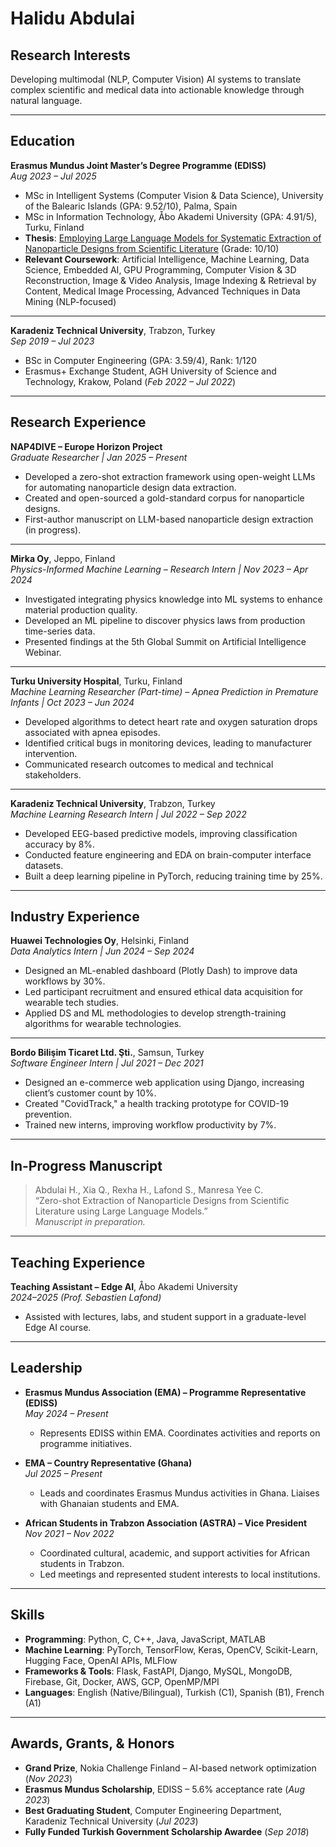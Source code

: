 # Halidu Abdulai


## Research Interests

Developing multimodal (NLP, Computer Vision) AI systems to translate complex scientific and medical data into actionable knowledge through natural language.

---

## Education

**Erasmus Mundus Joint Master’s Degree Programme (EDISS)**  
_Aug 2023 – Jul 2025_  
- MSc in Intelligent Systems (Computer Vision & Data Science), University of the Balearic Islands (GPA: 9.52/10), Palma, Spain  
- MSc in Information Technology, Åbo Akademi University (GPA: 4.91/5), Turku, Finland  
- **Thesis**: [Employing Large Language Models for Systematic Extraction of Nanoparticle Designs from Scientific Literature](https://www.doria.fi/handle/10024/192924) (Grade: 10/10)  
- **Relevant Coursework**: Artificial Intelligence, Machine Learning, Data Science, Embedded AI, GPU Programming, Computer Vision & 3D Reconstruction, Image & Video Analysis, Image Indexing & Retrieval by Content, Medical Image Processing, Advanced Techniques in Data Mining (NLP-focused)

---

**Karadeniz Technical University**, Trabzon, Turkey  
_Sep 2019 – Jul 2023_  
- BSc in Computer Engineering (GPA: 3.59/4), Rank: 1/120  
- Erasmus+ Exchange Student, AGH University of Science and Technology, Krakow, Poland (_Feb 2022 – Jul 2022_)

---

## Research Experience

**NAP4DIVE – Europe Horizon Project**  
_Graduate Researcher | Jan 2025 – Present_  
- Developed a zero-shot extraction framework using open-weight LLMs for automating nanoparticle design data extraction.  
- Created and open-sourced a gold-standard corpus for nanoparticle designs.  
- First-author manuscript on LLM-based nanoparticle design extraction (in progress).

---

**Mirka Oy**, Jeppo, Finland  
_Physics-Informed Machine Learning – Research Intern | Nov 2023 – Apr 2024_  
- Investigated integrating physics knowledge into ML systems to enhance material production quality.  
- Developed an ML pipeline to discover physics laws from production time-series data.  
- Presented findings at the 5th Global Summit on Artificial Intelligence Webinar.

---

**Turku University Hospital**, Turku, Finland  
_Machine Learning Researcher (Part-time) – Apnea Prediction in Premature Infants | Oct 2023 – Jun 2024_  
- Developed algorithms to detect heart rate and oxygen saturation drops associated with apnea episodes.  
- Identified critical bugs in monitoring devices, leading to manufacturer intervention.  
- Communicated research outcomes to medical and technical stakeholders.

---

**Karadeniz Technical University**, Trabzon, Turkey  
_Machine Learning Research Intern | Jul 2022 – Sep 2022_  
- Developed EEG-based predictive models, improving classification accuracy by 8%.  
- Conducted feature engineering and EDA on brain-computer interface datasets.  
- Built a deep learning pipeline in PyTorch, reducing training time by 25%.

---

## Industry Experience

**Huawei Technologies Oy**, Helsinki, Finland  
_Data Analytics Intern | Jun 2024 – Sep 2024_  
- Designed an ML-enabled dashboard (Plotly Dash) to improve data workflows by 30%.  
- Led participant recruitment and ensured ethical data acquisition for wearable tech studies.  
- Applied DS and ML methodologies to develop strength-training algorithms for wearable technologies.

---

**Bordo Bilişim Ticaret Ltd. Şti.**, Samsun, Turkey  
_Software Engineer Intern | Jul 2021 – Dec 2021_  
- Designed an e-commerce web application using Django, increasing client’s customer count by 10%.  
- Created "CovidTrack," a health tracking prototype for COVID-19 prevention.  
- Trained new interns, improving workflow productivity by 7%.

---

## In-Progress Manuscript

> Abdulai H., Xia Q., Rexha H., Lafond S., Manresa Yee C.  
> “Zero-shot Extraction of Nanoparticle Designs from Scientific Literature using Large Language Models.”  
> _Manuscript in preparation._

---

## Teaching Experience

**Teaching Assistant – Edge AI**, Åbo Akademi University  
_2024–2025 (Prof. Sebastien Lafond)_  
- Assisted with lectures, labs, and student support in a graduate-level Edge AI course.

---

## Leadership

- **Erasmus Mundus Association (EMA) – Programme Representative (EDISS)**  
  _May 2024 – Present_  
  - Represents EDISS within EMA. Coordinates activities and reports on programme initiatives.

- **EMA – Country Representative (Ghana)**  
  _Jul 2025 – Present_  
  - Leads and coordinates Erasmus Mundus activities in Ghana. Liaises with Ghanaian students and EMA.

- **African Students in Trabzon Association (ASTRA) – Vice President**  
  _Nov 2021 – Nov 2022_  
  - Coordinated cultural, academic, and support activities for African students in Trabzon.  
  - Led meetings and represented student interests to local institutions.

---

## Skills

- **Programming**: Python, C, C++, Java, JavaScript, MATLAB  
- **Machine Learning**: PyTorch, TensorFlow, Keras, OpenCV, Scikit-Learn, Hugging Face, OpenAI APIs, MLFlow  
- **Frameworks & Tools**: Flask, FastAPI, Django, MySQL, MongoDB, Firebase, Git, Docker, AWS, GCP, OpenMP/MPI  
- **Languages**: English (Native/Bilingual), Turkish (C1), Spanish (B1), French (A1)

---

## Awards, Grants, & Honors

- **Grand Prize**, Nokia Challenge Finland – AI-based network optimization (_Nov 2023_)  
- **Erasmus Mundus Scholarship**, EDISS – 5.6% acceptance rate (_Aug 2023_)  
- **Best Graduating Student**, Computer Engineering Department, Karadeniz Technical University (_Jul 2023_)  
- **Fully Funded Turkish Government Scholarship Awardee** (_Sep 2018_)

